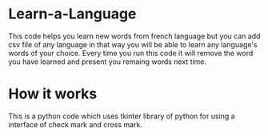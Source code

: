 # Learn-a-Language
This code helps you learn new words from french language but you can add csv file of any language in that way you will be able to learn any language's words of your choice. 
Every time you run this code it will remove the word you have learned and present you remaing words next time.
# How it works
This is a python code which uses tkinter library of python for using a interface of check mark and cross mark.
